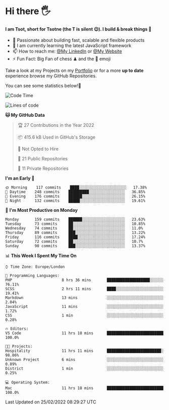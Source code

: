 # Hi there :raised_hand_with_fingers_splayed:
#### I am Tsot, short for Tsotne (the T is silent :wink:). I build & break things :space_invader:
- :telescope: Passionate about building fast, scalable and flexible products
- :seedling: I am currently learning the latest JavaScript framework 
- :mailbox: How to reach me: [@My LinkedIn](https://www.linkedin.com/in/tsotne-gvadzabia/) or [@My Website](https://tsotne.co.uk/contact)
- :zap: Fun Fact: Big Fan of chess ♟ and the 👾 emoji

Take a look at my Projects on my [Portfolio](https://tsotne.co.uk/) or for a more **up to date** experience browse my GitHub Repositories.

You can see some statistics below!:space_invader:
<!--START_SECTION:waka-->
![Code Time](http://img.shields.io/badge/Code%20Time-543%20hrs%206%20mins-blue)

![Lines of code](https://img.shields.io/badge/From%20Hello%20World%20I%27ve%20Written-2%20Million%20lines%20of%20code-blue)

**🐱 My GitHub Data** 

> 🏆 27 Contributions in the Year 2022
 > 
> 📦 415.6 kB Used in GitHub's Storage 
 > 
> 🚫 Not Opted to Hire
 > 
> 📜 21 Public Repositories 
 > 
> 🔑 11 Private Repositories  
 > 
**I'm an Early 🐤** 

```text
🌞 Morning    117 commits    ████░░░░░░░░░░░░░░░░░░░░░   17.38% 
🌆 Daytime    248 commits    █████████░░░░░░░░░░░░░░░░   36.85% 
🌃 Evening    176 commits    ██████░░░░░░░░░░░░░░░░░░░   26.15% 
🌙 Night      132 commits    █████░░░░░░░░░░░░░░░░░░░░   19.61%

```
📅 **I'm Most Productive on Monday** 

```text
Monday       159 commits    ██████░░░░░░░░░░░░░░░░░░░   23.63% 
Tuesday      73 commits     ██░░░░░░░░░░░░░░░░░░░░░░░   10.85% 
Wednesday    74 commits     ██░░░░░░░░░░░░░░░░░░░░░░░   11.0% 
Thursday     89 commits     ███░░░░░░░░░░░░░░░░░░░░░░   13.22% 
Friday       116 commits    ████░░░░░░░░░░░░░░░░░░░░░   17.24% 
Saturday     72 commits     ██░░░░░░░░░░░░░░░░░░░░░░░   10.7% 
Sunday       90 commits     ███░░░░░░░░░░░░░░░░░░░░░░   13.37%

```


📊 **This Week I Spent My Time On** 

```text
⌚︎ Time Zone: Europe/London

💬 Programming Languages: 
PHP                      8 hrs 36 mins       ███████████████████░░░░░░   76.11% 
SCSS                     2 hrs 11 mins       ████░░░░░░░░░░░░░░░░░░░░░   19.41% 
Markdown                 13 mins             ░░░░░░░░░░░░░░░░░░░░░░░░░   2.04% 
JavaScript               11 mins             ░░░░░░░░░░░░░░░░░░░░░░░░░   1.72% 
CSS                      1 min               ░░░░░░░░░░░░░░░░░░░░░░░░░   0.28%

🔥 Editors: 
VS Code                  11 hrs 18 mins      █████████████████████████   100.0%

🐱‍💻 Projects: 
Hospitality              11 hrs 11 mins      ████████████████████████░   98.86% 
Unknown Project          6 mins              ░░░░░░░░░░░░░░░░░░░░░░░░░   0.89% 
District                 1 min               ░░░░░░░░░░░░░░░░░░░░░░░░░   0.25%

💻 Operating System: 
Mac                      11 hrs 18 mins      █████████████████████████   100.0%

```


 Last Updated on 25/02/2022 08:29:27 UTC
<!--END_SECTION:waka-->
